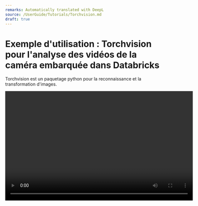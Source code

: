 ```yaml
---
remarks: Automatically translated with DeepL
source: /UserGuide/Tutorials/Torchvision.md
draft: true
---
```


# Exemple d'utilisation : Torchvision pour l'analyse des vidéos de la caméra embarquée dans Databricks

Torchvision est un paquetage python pour la reconnaissance et la transformation d'images.

<video width="600" height="350" controls>
    <source src="/api/media/dash_cam_project_demo.mp4" type="video/mp4">
    Votre navigateur ne prend pas en charge la balise vidéo.
</video>

